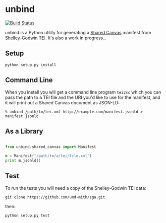 # unbind

[![Build Status](https://travis-ci.org/umd-mith/unbind.svg)](http://travis-ci.org/umd-mith/unbind)

unbind is a Python utility for generating a [Shared Canvas](http://iiif.io/model/shared-canvas/1.0/index.html) manifest from [Shelley-Godwin TEI](http://github.com/umd-mith/sga/). It's also a work in progress...

## Setup

    python setup.py install

## Command Line

When you install you will get a command line program `tei2sc` which you 
can pass the path to a TEI file and the URI you'd like to use for the 
manifest, and it will print out a Shared Canvas document as JSON-LD:

    % unbind /path/to/tei.xml http://example.com/manifest.jsonld > manifest.jsonld

##  As a Library

```python

from unbind.shared_canvas import Manifest

m = Manifest("/path/to/a/tei/file.xml")
print m.jsonld()
```

## Test

To run the tests you will need a copy of the Shelley-Godwin TEI data:

    git clone https://github.com/umd-mith/sga.git

then:

    python setup.py test
